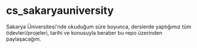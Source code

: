 # cs_sakaryauniversity
Sakarya Üniversitesi'nde okuduğum süre boyunca, derslerde yaptığımız tüm ödevleri/projeleri, tarihi ve konusuyla beraber bu repo üzerinden paylaşacağım.
